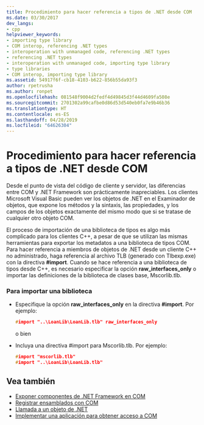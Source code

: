 ```yaml
---
title: Procedimiento para hacer referencia a tipos de .NET desde COM
ms.date: 03/30/2017
dev_langs:
- cpp
helpviewer_keywords:
- importing type library
- COM interop, referencing .NET types
- interoperation with unmanaged code, referencing .NET types
- referencing .NET types
- interoperation with unmanaged code, importing type library
- type libraries
- COM interop, importing type library
ms.assetid: 54917f6f-cb18-4103-b622-856b55da93f3
author: rpetrusha
ms.author: ronpet
ms.openlocfilehash: 081548f9004d2fedf4d49845d3f44d4609fa508e
ms.sourcegitcommit: 2701302a99cafbe0d86d53d540eb0fa7e9b46b36
ms.translationtype: HT
ms.contentlocale: es-ES
ms.lasthandoff: 04/28/2019
ms.locfileid: "64626304"
---
```

# <a name="how-to-reference-net-types-from-com"></a>Procedimiento para hacer referencia a tipos de .NET desde COM
Desde el punto de vista del código de cliente y servidor, las diferencias entre COM y .NET Framework son prácticamente inapreciables. Los clientes Microsoft Visual Basic pueden ver los objetos de .NET en el Examinador de objetos, que expone los métodos y la sintaxis, las propiedades, y los campos de los objetos exactamente del mismo modo que si se tratase de cualquier otro objeto COM.  
  
 El proceso de importación de una biblioteca de tipos es algo más complicado para los clientes C++, a pesar de que se utilizan las mismas herramientas para exportar los metadatos a una biblioteca de tipos COM. Para hacer referencia a miembros de objetos de .NET desde un cliente C++ no administrado, haga referencia al archivo TLB (generado con Tlbexp.exe) con la directiva **#import**. Cuando se hace referencia a una biblioteca de tipos desde C++, es necesario especificar la opción **raw_interfaces_only** o importar las definiciones de la biblioteca de clases base, Mscorlib.tlb.  
  
### <a name="to-import-a-library"></a>Para importar una biblioteca  
  
- Especifique la opción **raw_interfaces_only** en la directiva **#import**. Por ejemplo:  
  
    ```cpp  
    #import "..\LoanLib\LoanLib.tlb" raw_interfaces_only  
    ```  
  
     o bien  
  
- Incluya una directiva #import para Mscorlib.tlb. Por ejemplo:  
  
    ```cpp  
    #import "mscorlib.tlb"  
    #import "..\LoanLib\LoanLib.tlb"  
    ```  
  
## <a name="see-also"></a>Vea también

- [Exponer componentes de .NET Framework en COM](exposing-dotnet-components-to-com.md)
- [Registrar ensamblados con COM](registering-assemblies-with-com.md)
- [Llamada a un objeto de .NET](https://docs.microsoft.com/previous-versions/dotnet/netframework-4.0/8hw8h46b(v=vs.100))
- [Implementar una aplicación para obtener acceso a COM](https://docs.microsoft.com/previous-versions/dotnet/netframework-4.0/c2850st8(v=vs.100))
